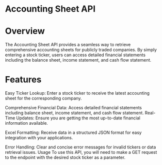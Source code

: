 # Accounting Sheet API
<h1>Overview</h1>
The Accounting Sheet API provides a seamless way to retrieve comprehensive accounting sheets for publicly traded companies. By simply entering a stock ticker, users can access detailed financial statements including the balance sheet, income statement, and cash flow statement.

<h1>Features</h1>
Easy Ticker Lookup: Enter a stock ticker to receive the latest accounting sheet for the corresponding company.

Comprehensive Financial Data: Access detailed financial statements including balance sheet, income statement, and cash flow statement.
Real-Time Updates: Ensure you are getting the most up-to-date financial information available.

Excel Formatting: Receive data in a structured JSON format for easy integration with your applications.

Error Handling: Clear and concise error messages for invalid tickers or data retrieval issues.
Usage
To use this API, you will need to make a GET request to the endpoint with the desired stock ticker as a parameter.
